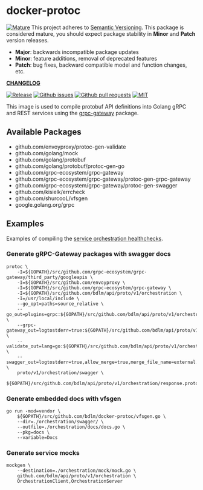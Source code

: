 # docker-protoc

<a href="https://github.com/mkenney/software-guides/blob/master/STABILITY-BADGES.md#mature"><img src="https://img.shields.io/badge/stability-mature-008000.svg" alt="Mature"></a> This project adheres to [Semantic Versioning](https://semver.org/spec/v2.0.0.html). This package is considered mature, you should expect package stability in <strong>Minor</strong> and <strong>Patch</strong> version releases.

- **Major**: backwards incompatible package updates
- **Minor**: feature additions, removal of deprecated features
- **Patch**: bug fixes, backward compatible model and function changes, etc.

**[CHANGELOG](CHANGELOG.md)**<br>

<a href="https://github.com/bdlm/docker-protoc/blob/master/CHANGELOG.md"><img src="https://img.shields.io/github/v/release/bdlm/docker-protoc" alt="Release"></a>
<a href="https://github.com/bdlm/docker-protoc/issues"><img src="https://img.shields.io/github/issues-raw/bdlm/docker-protoc.svg" alt="Github issues"></a>
<a href="https://github.com/bdlm/docker-protoc/pulls"><img src="https://img.shields.io/github/issues-pr/bdlm/docker-protoc.svg" alt="Github pull requests"></a>
<a href="https://github.com/bdlm/docker-protoc/blob/master/LICENSE"><img src="https://img.shields.io/github/license/bdlm/docker-protoc.svg?1" alt="MIT"></a>

This image is used to compile protobuf API definitions into Golang gRPC and REST services using the [grpc-gateway](https://github.com/grpc-ecosystem/grpc-gateway) package.

## Available Packages

* github.com/envoyproxy/protoc-gen-validate
* github.com/golang/mock
* github.com/golang/protobuf
* github.com/golang/protobuf/protoc-gen-go
* github.com/grpc-ecosystem/grpc-gateway
* github.com/grpc-ecosystem/grpc-gateway/protoc-gen-grpc-gateway
* github.com/grpc-ecosystem/grpc-gateway/protoc-gen-swagger
* github.com/kisielk/errcheck
* github.com/shurcooL/vfsgen
* google.golang.org/grpc

## Examples
Examples of compiling the [service orchestration healthchecks](https://github.com/bdlm/api/tree/master/proto/v1/orchestration).

### Generate gRPC-Gateway packages with swagger docs
```
protoc \
	-I=${GOPATH}/src/github.com/grpc-ecosystem/grpc-gateway/third_party/googleapis \
	-I=${GOPATH}/src/github.com/envoyproxy \
	-I=${GOPATH}/src/github.com/grpc-ecosystem/grpc-gateway \
	-I=${GOPATH}/src/github.com/bdlm/api/proto/v1/orchestration \
	-I=/usr/local/include \
	--go_opt=paths=source_relative \
	--go_out=plugins=grpc:${GOPATH}/src/github.com/bdlm/api/proto/v1/orchestration \
	--grpc-gateway_out=logtostderr=true:${GOPATH}/src/github.com/bdlm/api/proto/v1/orchestration \
	--validate_out=lang=go:${GOPATH}/src/github.com/bdlm/api/proto/v1/orchestration \
	--swagger_out=logtostderr=true,allow_merge=true,merge_file_name=external.swagger:${GOPATH}/src/github.com/bdlm/api/ \
	proto/v1/orchestration/swagger \
	${GOPATH}/src/github.com/bdlm/api/proto/v1/orchestration/response.proto
```

### Generate embedded docs with vfsgen
```
go run -mod=vendor \
	${GOPATH}/src/github.com/bdlm/docker-protoc/vfsgen.go \
	--dir=./orchestration/swagger/ \
	--outfile=./orchestration/docs/docs.go \
	--pkg=docs \
	--variable=Docs
```

### Generate service mocks
```
mockgen \
	--destination=./orchestration/mock/mock.go \
	github.com/bdlm/api/proto/v1/orchestration \
	OrchestrationClient,OrchestrationServer
```

